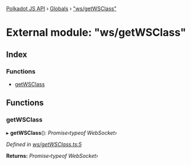 [Polkadot JS API](../README.md) › [Globals](../globals.md) › ["ws/getWSClass"](_ws_getwsclass_.md)

# External module: "ws/getWSClass"

## Index

### Functions

* [getWSClass](_ws_getwsclass_.md#getwsclass)

## Functions

###  getWSClass

▸ **getWSClass**(): *Promise‹typeof WebSocket›*

*Defined in [ws/getWSClass.ts:5](https://github.com/polkadot-js/api/blob/bab79b647/packages/rpc-provider/src/ws/getWSClass.ts#L5)*

**Returns:** *Promise‹typeof WebSocket›*
